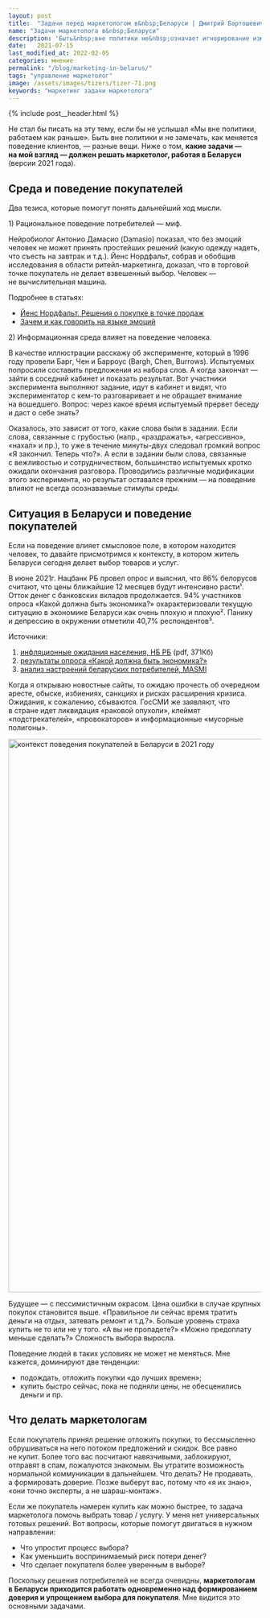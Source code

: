 ```yaml
---
layout: post
title:  "Задачи перед маркетологом в&nbsp;Беларуси | Дмитрий Бартошевич"
name: "Задачи маркетолога в&nbsp;Беларуси"
description: 'Быть&nbsp;вне политики не&nbsp;означает игнорирование изменений в&nbsp;поведении клиентов. Текст для маркетологов, которые остаются в&nbsp;Беларуси.'
date:   2021-07-15
last_modified_at: 2022-02-05
categories: мнение
permalink: "/blog/marketing-in-belarus/"
tags: "управление маркетолог"
image: /assets/images/tizers/tizer-71.png
keywords: "маркетинг задачи маркетолога"
---
```


{% include post__header.html %}

<p>Не&nbsp;стал&nbsp;бы писать на&nbsp;эту тему, если&nbsp;бы не&nbsp;услышал «Мы&nbsp;вне политики, работаем как раньше». Быть вне политики и&nbsp;не&nbsp;замечать, как меняется поведение клиентов,&nbsp;— разные вещи. Ниже о&nbsp;том, <strong>какие задачи&nbsp;— на&nbsp;мой взгляд&nbsp;— должен решать маркетолог, работая в&nbsp;Беларуси</strong> (версии 2021&nbsp;года). </p>

<section class="row-gap--m">
<h2 class="section__title h1 bold">Среда и&nbsp;поведение покупателей</h2>
<p>Два тезиса, которые помогут понять дальнейший ход мысли.  </p>
<p class="bold mb-m">1) Рациональное поведение потребителей&nbsp;— миф.</p>
<div class="with-side row-gap--m">
<p>Нейробиолог Антонио Дамасио (Damasio) показал, что без эмоций человек не&nbsp;может принять простейших решений (какую одежду надеть, что съесть на&nbsp;завтрак и&nbsp;т.д.). Йенс Нордфальт, собрав и&nbsp;обобщив исследования в&nbsp;области ритейл-маркетинга, доказал, что в&nbsp;торговой точке покупатель не&nbsp;делает взвешенный выбор. Человек&nbsp;— не&nbsp;вычислительная машина. </p>
<div class="side">
<p>Подробнее в&nbsp;статьях:</p>
<ul>
<li><a class="link" href="/blog/in-store-marketing/">Йенс Нордфальт. Решения о&nbsp;покупке в&nbsp;точке продаж</a> </li>
<li><a class="link" href="/blog/emotions-in-marketing/">Зачем и&nbsp;как говорить на&nbsp;языке эмоций</a></li>
</ul>
</div>
</div>


<p class="bold mb-m">2) Информационная среда влияет на&nbsp;поведение человека. </p>
<p>В&nbsp;качестве иллюстрации расскажу об&nbsp;эксперименте, который в&nbsp;1996 году провели Барг, Чен и&nbsp;Барроус (Bargh, Chen, Burrows). Испытуемых попросили составить предложения из&nbsp;набора слов. А&nbsp;когда закончат&nbsp;— зайти в&nbsp;соседний кабинет и&nbsp;показать результат. Вот участники эксперимента выполняют задание, идут в&nbsp;кабинет и&nbsp;видят, что экспериментатор с&nbsp;кем-то разговаривает и&nbsp;не&nbsp;обращает внимание на&nbsp;вошедшего. Вопрос: через какое время испытуемый прервет беседу и&nbsp;даст о&nbsp;себе знать? </p>

<p>Оказалось, это зависит от&nbsp;того, какие слова были в&nbsp;задании. Если слова, связанные с&nbsp;грубостью (напр., «раздражать», «агрессивно», «нахал» и&nbsp;пр.), то&nbsp;уже в&nbsp;течение минуты-двух следовал громкий вопрос «Я&nbsp;закончил. Теперь что?». А&nbsp;если в&nbsp;задании были слова, связанные с&nbsp;вежливостью и&nbsp;сотрудничеством, большинство испытуемых кротко ожидали окончания разговора. Проводились различные модификации этого эксперимента, но&nbsp;результат оставался прежним&nbsp;— на&nbsp;поведение влияют не&nbsp;всегда осознаваемые стимулы среды. </p>
</section>

<section class="row-gap--m">
<h2 class="section__title h1 bold">Ситуация в&nbsp;Беларуси и&nbsp;поведение покупателей</h2>
<p>Если на&nbsp;поведение влияет смысловое поле, в&nbsp;котором находится человек, то&nbsp;давайте присмотримся к&nbsp;контексту, в&nbsp;котором житель Беларуси сегодня делает выбор товаров и&nbsp;услуг. </p>

<div class="with-side row-gap--m">
<p>В&nbsp;июне 2021г. Нацбанк РБ&nbsp;провел опрос и&nbsp;выяснил, что&nbsp;86% белорусов считают, что цены ближайшие 12&nbsp;месяцев будут интенсивно расти¹. Отток денег с&nbsp;банковских вкладов продолжается.&nbsp;94% участников опроса «Какой должна быть экономика?» охарактеризовали текущую ситуацию в&nbsp;экономике Беларуси как очень плохую и&nbsp;плохую². Панику и&nbsp;депрессию в&nbsp;окружении отметили 40,7% респондентов³. </p>
<div class="side">
<p>Источники: </p>
<ol>
<li><a class="link" href="https://www.nbrb.by/publications/inflationexp/inflation_exp_06-2021.pdf" target="_blank" rel="noopener">инфляционные ожидания населения, НБ РБ</a> (pdf, 371Кб)</li>
<li><a class="link" href="http://kef.by/publications/research/riski-dlya-ekonomiki-belarusi/kakoy-dolzhna-byt-eklonomika/" target="_blank" rel="noopener">результаты опроса «Какой должна быть экономика?»</a></li>
<li><a class="link" href="https://marketing.by/analitika/kak-sotsialnye-i-ekonomicheskie-sobytiya-povliyali-na-marketing-belaruskikh-brendov-i-nastroeniya-po/" target="_blank" rel="noopener">анализ настроений беларуских потребителей, MASMI </a></li>
</ol>
</div>
</div>

<p>Когда я&nbsp;открываю новостные сайты, то&nbsp;ожидаю прочесть об&nbsp;очередном аресте, обыске, избиениях, санкциях и&nbsp;рисках расширения кризиса. Ожидания, к&nbsp;сожалению, сбываются. ГосСМИ&nbsp;же заявляют, что в&nbsp;стране идет ликвидация «раковой опухоли», клеймят «подстрекателей», «провокаторов» и&nbsp;информационные «мусорные полигоны». </p>

<div  itemprop="image" itemscope itemtype="http://schema.org/ImageObject">
<link itemprop="url" href="https://res.cloudinary.com/bartoshevich/image/upload/f_auto,q_auto/v1626334469/site/context_rb.jpg" />
<img class="image" loading="lazy" decoding="async" src="https://res.cloudinary.com/bartoshevich/image/upload/f_auto,q_auto/v1626334469/site/context_rb.jpg" width="1956" height="1100" alt="контекст поведения покупателей в Беларуси в 2021 году" itemprop="contentUrl"/>
</div>

<p>Будущее&nbsp;— с&nbsp;пессимистичным окрасом. Цена ошибки в&nbsp;случае крупных покупок становится выше. «Правильное&nbsp;ли сейчас время тратить деньги на&nbsp;отдых, затевать ремонт и&nbsp;т.д.?». Больше уровень страха купить не&nbsp;то&nbsp;или не&nbsp;у&nbsp;того. «А&nbsp;вы&nbsp;не&nbsp;пропадете?» «Можно предоплату меньше сделать?» Сложность выбора выросла. </p>

<p class="mb-m">Поведение людей в&nbsp;таких условиях не&nbsp;может не&nbsp;меняться. Мне кажется, доминируют две тенденции: </p>
<ul>
<li class="list-li">подождать, отложить покупки «до&nbsp;лучших времен»;</li>
<li class="list-li">купить быстро сейчас, пока не&nbsp;подняли цены, не&nbsp;обесценились деньги и&nbsp;пр. </li>
</ul>
</section>

<section class="row-gap--m">
<h2 class="section__title h1 bold">Что делать маркетологам</h2>
<p>Если покупатель принял решение отложить покупки, то&nbsp;бессмысленно обрушиваться на&nbsp;него потоком предложений и&nbsp;скидок. Все равно не&nbsp;купит. Более того вас посчитают навязчивыми, заблокируют, отправят в&nbsp;спам, пожалуются знакомым. Вы&nbsp;утратите возможность нормальной коммуникации в&nbsp;дальнейшем. Что делать? Не&nbsp;продавать, а&nbsp;формировать доверие. Позже выберут вас, потому что «я&nbsp;их&nbsp;знаю», «они точно эксперты, а&nbsp;не&nbsp;шараш-монтаж». </p>

<p class="mb-m">Если&nbsp;же покупатель намерен купить как можно быстрее, то&nbsp;задача маркетолога помочь выбрать товар&nbsp;/ услугу. У&nbsp;меня нет универсальных готовых решений. Вот вопросы, которые помогут двигаться в&nbsp;нужном направлении:</p>
<ul> 
	<li class="list-li"> 
		Что упростит процесс выбора? 
	</li>
	<li class="list-li"> 
		Как уменьшить воспринимаемый риск потери денег?
	</li>
	<li class="list-li"> 
		Что сделает покупателя более уверенным в&nbsp;выборе?
	</li>
</ul>

<p>Поскольку решения потребителей не&nbsp;всегда очевидны, <strong>маркетологам в&nbsp;Беларуси приходится работать одновременно над формированием доверия и&nbsp;упрощением выбора для покупателя</strong>. Мне видится это основными задачами. </p>

</section>
